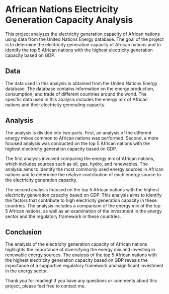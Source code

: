 # African Nations Electricity Generation Capacity Analysis

This project analyzes the electricity generation capacity of African nations using data from the United Nations Energy database. The goal of the project is to determine the electricity generation capacity of African nations and to identify the top 5 African nations with the highest electricity generation capacity based on GDP.

## Data

The data used in this analysis is obtained from the United Nations Energy database. The database contains information on the energy production, consumption, and trade of different countries around the world. The specific data used in this analysis includes the energy mix of African nations and their electricity generating capacity.

## Analysis

The analysis is divided into two parts. First, an analysis of the different energy mixes common to African nations was performed. Second, a more focused analysis was conducted on the top 5 African nations with the highest electricity generation capacity based on GDP.

The first analysis involved comparing the energy mix of African nations, which includes sources such as oil, gas, hydro, and renewables. The analysis aims to identify the most commonly used energy sources in African nations and to determine the relative contribution of each energy source to the electricity generation capacity.

The second analysis focused on the top 5 African nations with the highest electricity generation capacity based on GDP. This analysis aims to identify the factors that contribute to high electricity generation capacity in these countries. The analysis includes a comparison of the energy mix of the top 5 African nations, as well as an examination of the investment in the energy sector and the regulatory framework in these countries.

## Conclusion

The analysis of the electricity generation capacity of African nations highlights the importance of diversifying the energy mix and investing in renewable energy sources. The analysis of the top 5 African nations with the highest electricity generation capacity based on GDP reveals the importance of a supportive regulatory framework and significant investment in the energy sector.

Thank you for reading! If you have any questions or comments about this project, please feel free to contact me.
